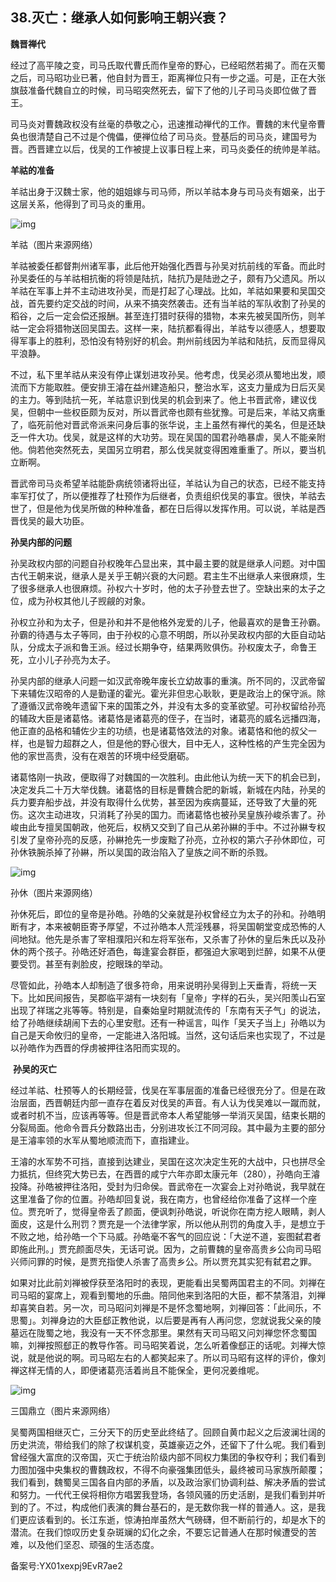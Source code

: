 ## 38.灭亡：继承人如何影响王朝兴衰？
**魏晋禅代**


经过了高平陵之变，司马氏取代曹氏而作皇帝的野心，已经昭然若揭了。而在灭蜀之后，司马昭功业已著，他自封为晋王，距离禅位只有一步之遥。可是，正在大张旗鼓准备代魏自立的时候，司马昭突然死去，留下了他的儿子司马炎即位做了晋王。


司马炎对曹魏政权没有丝毫的恭敬之心，迅速推动禅代的工作。曹魏的末代皇帝曹奂也很清楚自己不过是个傀儡，便禅位给了司马炎。登基后的司马炎，建国号为晋。西晋建立以后，伐吴的工作被提上议事日程上来，司马炎委任的统帅是羊祜。


**羊祜的准备**


羊祜出身于汉魏士家，他的姐姐嫁与司马师，所以羊祜本身与司马炎有姻亲，出于这层关系，他得到了司马炎的重用。


![img](https://pic4.zhimg.com/v2-d5476c0e87771bf5cf9a216761be1e5c.webp)

羊祜（图片来源网络）


羊祜被委任都督荆州诸军事，此后他开始强化西晋与孙吴对抗前线的军备。而此时孙吴委任的与羊祜相抗衡的将领是陆抗，陆抗乃是陆逊之子，颇有乃父遗风。所以羊祜在军事上并不主动进攻孙吴，而是打起了心理战。比如，羊祜如果要和吴国交战，首先要约定交战的时间，从来不搞突然袭击。还有当羊祜的军队收割了孙吴的稻谷，之后一定会偿还报酬。甚至连打猎时获得的猎物，本来先被吴国所伤，则羊祜一定会将猎物送回吴国去。这样一来，陆抗都看得出，羊祜专以德感人，想要取得军事上的胜利，恐怕没有特别好的机会。荆州前线因为羊祜和陆抗，反而显得风平浪静。


不过，私下里羊祜从来没有停止谋划进攻孙吴。他考虑，伐吴必须从蜀地出发，顺流而下方能取胜。便安排王濬在益州建造船只，整治水军，这支力量成为日后灭吴的主力。等到陆抗一死，羊祜意识到伐吴的机会到来了。他上书晋武帝，建议伐吴，但朝中一些权臣颇为反对，所以晋武帝也颇有些犹豫。可是后来，羊祜又病重了，临死前他对晋武帝派来问身后事的张华说，主上虽然有禅代的美名，但是还缺乏一件大功。伐吴，就是这样的大功劳。现在吴国的国君孙皓暴虐，吴人不能亲附他。倘若他突然死去，吴国另立明君，那么伐吴就变得困难重重了。所以，要当机立断啊。


晋武帝司马炎希望羊祜能卧病统领诸将出征，羊祜认为自己的状态，已经不能支持率军打仗了，所以便推荐了杜预作为后继者，负责组织伐吴的事宜。很快，羊祜去世了，但是他为伐吴所做的种种准备，都在日后得以发挥作用。可以说，羊祜是西晋伐吴的最大功臣。


**孙吴内部的问题**


孙吴政权内部的问题自孙权晚年凸显出来，其中最主要的就是继承人问题。对中国古代王朝来说，继承人是关乎王朝兴衰的大问题。君主生不出继承人来很麻烦，生了很多继承人也很麻烦。孙权六十岁时，他的太子孙登去世了。空缺出来的太子之位，成为孙权其他儿子觊觎的对象。


孙权立孙和为太子，但是孙和并不是他格外宠爱的儿子，他最喜欢的是鲁王孙霸。孙霸的待遇与太子等同，由于孙权的心意不明朗，所以孙吴政权内部的大臣自动站队，分成太子派和鲁王派。经过长期争夺，结果两败俱伤。孙权废太子，命鲁王死，立小儿子孙亮为太子。


孙吴内部的继承人问题一如汉武帝晚年废长立幼故事的重演。所不同的，汉武帝留下来辅佐汉昭帝的人是勤谨的霍光。霍光非但忠心耿耿，更是政治上的保守派。除了遵循汉武帝晚年遗留下来的国策之外，并没有太多的变革欲望。可孙权留给孙亮的辅政大臣是诸葛恪。诸葛恪是诸葛亮的侄子，在当时，诸葛亮的威名远播四海，他正直的品格和辅佐少主的功绩，也是诸葛恪效法的对象。诸葛恪和他的叔父一样，也是智力超群之人，但是他的野心很大，目中无人，这种性格的产生完全因为他的家世高贵，没有在艰苦的环境中经受磨砺。


诸葛恪刚一执政，便取得了对魏国的一次胜利。由此他认为统一天下的机会已到，决定发兵二十万大举伐魏。诸葛恪的目标是曹魏合肥的新城，新城在内陆，孙吴的兵力要弃船步战，并没有取得什么优势，甚至因为疾病蔓延，还导致了大量的死伤。这次主动进攻，只消耗了孙吴的国力。而诸葛恪也被孙吴皇族孙峻杀害了。孙峻由此专擅吴国朝政，他死后，权柄又交到了自己从弟孙綝的手中。不过孙綝专权引发了皇帝孙亮的反感，孙綝抢先一步废黜了孙亮，立孙权的第六子孙休即位，可孙休铁腕杀掉了孙綝，所以吴国的政治陷入了皇族之间不断的杀戮。


![img](https://pic4.zhimg.com/v2-b8eeb7fd25846899cec1dffcc859ef6f.webp)

孙休（图片来源网络）


孙休死后，即位的皇帝是孙皓。孙皓的父亲就是孙权曾经立为太子的孙和。孙皓明断有才，本来被朝臣寄予厚望，不过孙皓本人荒淫残暴，将吴国朝堂变成恐怖的人间地狱。他先是杀害了宰相濮阳兴和左将军张布，又杀害了孙休的皇后朱氏以及孙休的两个孩子。孙皓还好酒色，每逢宴会群臣，都强迫大家喝到烂醉，如果不从便要受罚。甚至有剥脸皮，挖眼珠的举动。


尽管如此，孙皓本人却制造了很多符命，用来说明孙吴得到上天垂青，将统一天下。比如民间报告，吴郡临平湖有一块刻有「皇帝」字样的石头，吴兴阳羡山石室出现了祥瑞之兆等等。特别是，自秦始皇时期就流传的「东南有天子气」的说法，给了孙皓继续胡闹下去的心里安慰。还有一种谣言，叫作「吴天子当上」孙皓以为自己是天命攸归的皇帝，一定能进入洛阳城。当然，这句话后来也实现了，不过是以孙皓作为西晋的俘虏被押往洛阳而实现的。


 **孙吴的灭亡**


经过羊祜、杜预等人的长期经营，伐吴在军事层面的准备已经很充分了。但是在政治层面，西晋朝廷内部一直存在着反对伐吴的声音。有人认为伐吴难以一蹴而就，或者时机不当，应该再等等。但是晋武帝本人希望能够一举消灭吴国，结束长期的分裂局面。他命令晋兵分数路出击，分别进攻长江不同河段。其中最为主要的部分是王濬率领的水军从蜀地顺流而下，直指建业。


王濬的水军势不可挡，直接到达建业，吴国在这次决定生死的大战中，只也拼尽全力抵抗，但终究大势已去，在西晋的咸宁六年亦即太康元年（280），孙皓向王濬投降。孙皓被押往洛阳，受封为归命侯。晋武帝在一次宴会上对孙皓说，我早就在这里准备了你的位置。孙皓却回复说，我在南方，也曾经给你准备了这样一个座位。贾充听了，觉得皇帝丢了颜面，便讽刺孙皓说，听说你在南方挖人眼睛，剥人面皮，这是什么刑罚？贾充是一个法律学家，所以他从刑罚的角度入手，是想立于不败之地，给孙皓一个下马威。孙皓毫不客气的回应说：「大逆不道，妄图弑君者即施此刑。」贾充颜面尽失，无话可说。因为，之前曹魏的皇帝高贵乡公向司马昭兴师问罪的时候，是贾充指使人杀害了高贵乡公。所以贾充其实犯有弑君之罪。


如果对比此前刘禅被俘获至洛阳时的表现，更能看出吴蜀两国君主的不同。刘禅在司马昭的宴席上，观看到蜀地的乐曲。陪同他来到洛阳的大臣，都不禁落泪，刘禅却喜笑自若。另一次，司马昭问刘禅是不是怀念蜀地啊，刘禅回答：「此间乐，不思蜀」。刘禅身边的大臣郄正教他说，以后要是再有人再问您，您就说我父亲的陵墓远在陇蜀之地，我没有一天不怀念那里。果然有天司马昭又问刘禅您怀念蜀国嘛，刘禅按照郄正的教导作答。司马昭笑着说，怎么听着像郄正的话呢。刘禅大惊说，就是他说的啊。司马昭左右的人都笑起来了。所以司马昭有这样的评价，像刘禅这样无情的人，即便诸葛亮活着尚且不能保全，更何况姜维呢。


![img](https://pic1.zhimg.com/v2-82c4071fd1b80b683c89814e304a7ac3.webp)

三国鼎立（图片来源网络）


吴蜀两国相继灭亡，三分天下的历史至此终结了。回顾自黄巾起义之后波澜壮阔的历史洪流，带给我们的除了权谋机变，英雄豪迈之外，还留下了什么呢。我们看到曾经强大富庶的汉帝国，灭亡于统治阶级内部不同权力集团的争权夺利；我们看到力图加强中央集权的曹魏政权，不得不向豪强集团低头，最终被司马家族所颠覆；我们看到，魏蜀吴三国各自内部的矛盾，以及政治家们协调利益、解决矛盾的尝试和努力。一代代王侯将相你方唱罢我登场，各领风骚的历史活剧，是我们看到并听到的了。不过，构成他们表演的舞台基石的，是无数你我一样的普通人。这，是我们更应该看到的。长江东逝，惊涛拍岸虽然大气磅礴，但不断前行的，却是水下的潜流。在我们惊叹历史复杂斑斓的幻化之余，不要忘记普通人在那时候遭受的苦难，以及他们坚忍、顽强的生活态度。


备案号:YX01xexpj9EvR7ae2

